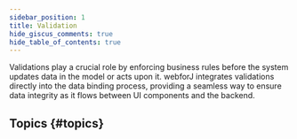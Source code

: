 ```yaml
---
sidebar_position: 1
title: Validation
hide_giscus_comments: true
hide_table_of_contents: true
---
```


<Head>
  <style>{`
  .container {
    max-width: 65em !important;
  }
  `}</style>
</Head>

Validations play a crucial role by enforcing business rules before the system updates data in the model or acts upon it. webforJ integrates validations directly into the data binding process, providing a seamless way to ensure data integrity as it flows between UI components and the backend.

## Topics {#topics}

<DocCardList className="topics-section" />